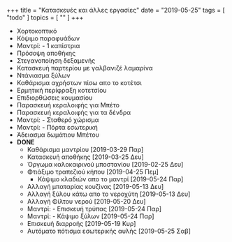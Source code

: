 +++
title = "Κατασκευές και άλλες εργασίες"
date = "2019-05-25"
tags = [ "todo" ]
topics = [ "" ]
+++

-   Χορτοκοπτικό
-   Κόψιμο παραφυάδων
-   Μαντρί: - 1 καπίστρια
-   Πρόσοψη αποθήκης
-   Στεγανοποίηση δεξαμενής
-   Κατασκευή παρτερίου με γαλβανιζέ λαμαρίνα
-   Ντάνιασμα ξύλων
-   Καθάρισμα αχρήστων πίσω απο το κοτέτσι
-   Ερμητική περίφραξη κοτετσίου
-   Επιδιορθώσεις κουμασίου
-   Παρασκευή κεραλοιφής για Μπέτο
-   Παρασκευή κεραλοιφής για τα δένδρα
-   Μαντρί: - Σταθερό χώρισμα
-   Μαντρί: - Πόρτα εσωτερική
-   Άδειασμα δωμάτιου Μπέτου
-   **DONE**
    -   Καθάρισμα μαντρίου <span class="timestamp-wrapper"><span class="timestamp">[2019-03-29 Παρ]</span></span>
    -   Κατασκευή αποθήκης <span class="timestamp-wrapper"><span class="timestamp">[2019-03-25 Δευ]</span></span>
    -   Όργωμα καλοκαιρινού μποστανίου <span class="timestamp-wrapper"><span class="timestamp">[2019-02-25 Δευ]</span></span>
    -   Φτιάξιμο τραπεζιού κήπου <span class="timestamp-wrapper"><span class="timestamp">[2019-04-25 Πεμ]</span></span>
        -   Κάψιμο κλαδιών απο το μαντρί <span class="timestamp-wrapper"><span class="timestamp">[2019-05-24 Παρ]</span></span>
    -   Αλλαγή μπαταρίας κουζίνας <span class="timestamp-wrapper"><span class="timestamp">[2019-05-13 Δευ]</span></span>
    -   Αλλαγή ξύλου κάτω απο το νεροχύτη <span class="timestamp-wrapper"><span class="timestamp">[2019-05-13 Δευ]</span></span>
    -   Αλλαγή Φίλτου νερού <span class="timestamp-wrapper"><span class="timestamp">[2019-05-20 Δευ]</span></span>
    -   Μαντρί: - Επισκευή τρύπας <span class="timestamp-wrapper"><span class="timestamp">[2019-05-24 Παρ]</span></span>
    -   Μαντρί: - Κάψιμο ξύλων <span class="timestamp-wrapper"><span class="timestamp">[2019-05-24 Παρ]</span></span>
    -   Επισκευή διαρροής <span class="timestamp-wrapper"><span class="timestamp">[2019-05-19 Κυρ]</span></span>
    -   Αυτόματο πότισμα εσωτερικής αυλής <span class="timestamp-wrapper"><span class="timestamp">[2019-05-25 Σαβ]</span></span>
